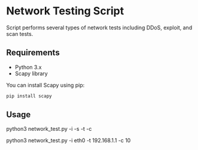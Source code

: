 # Network Testing Script

Script performs several types of network tests including DDoS, exploit, and scan tests.

## Requirements

- Python 3.x
- Scapy library

You can install Scapy using pip:
```sh
pip install scapy
```
## Usage

python3 network_test.py -i <iface> -s <src> -t <target> -c <count>

python3 network_test.py -i eth0 -t 192.168.1.1 -c 10
